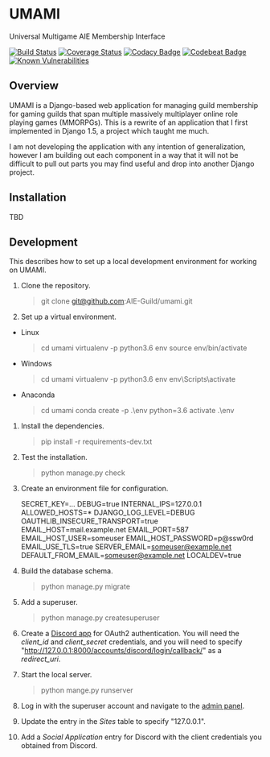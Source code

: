 # UMAMI

Universal Multigame AIE Membership Interface

[![Build Status](https://travis-ci.org/AIE-Guild/umami.svg?branch=develop)](https://travis-ci.org/AIE-Guild/umami)
[![Coverage Status](https://coveralls.io/repos/github/AIE-Guild/umami/badge.svg?branch=develop)](https://coveralls.io/github/AIE-Guild/umami?branch=develop)
[![Codacy Badge](https://api.codacy.com/project/badge/Grade/223ee6c21dab4d828912fd733a68541d)](https://www.codacy.com/app/mrogaski/umami?utm_source=github.com&amp;utm_medium=referral&amp;utm_content=AIE-Guild/umami&amp;utm_campaign=Badge_Grade)
[![Codebeat Badge](https://codebeat.co/badges/8ec3519e-9b4d-4717-aabb-7d448fd8628c)](https://codebeat.co/projects/github-com-aie-guild-umami-develop)
[![Known Vulnerabilities](https://snyk.io/test/github/aie-guild/umami/badge.svg?targetFile=requirements.txt)](https://snyk.io/test/github/aie-guild/umami?targetFile=requirements.txt)

## Overview

UMAMI is a Django-based web application for managing guild membership for gaming guilds that span multiple
massively multiplayer online role playing games (MMORPGs).  This is a rewrite of an application that I first implemented
in Django 1.5, a project which taught me much.

I am not developing the application with any intention of generalization, however I am building out each component
in a way that it will not be difficult to pull out parts you may find useful and drop into another Django project.


## Installation


TBD


## Development

This describes how to set up a local development environment for working on UMAMI.

1.  Clone the repository.

    > git clone git@github.com:AIE-Guild/umami.git


1.  Set up a virtual environment.

  * Linux

      > cd umami
      > virtualenv -p python3.6 env
      > source env/bin/activate

  * Windows

      > cd umami
      > virtualenv -p python3.6 env
      > env\Scripts\activate

  * Anaconda

      > cd umami
      > conda create -p .\env python=3.6
      > activate .\env

1.  Install the dependencies.

    > pip install -r requirements-dev.txt


1.  Test the installation.

    > python manage.py check


1.  Create an environment file for configuration.

    SECRET_KEY=...
    DEBUG=true
    INTERNAL_IPS=127.0.0.1
    ALLOWED_HOSTS=*
    DJANGO_LOG_LEVEL=DEBUG
    OAUTHLIB_INSECURE_TRANSPORT=true
    EMAIL_HOST=mail.example.net
    EMAIL_PORT=587
    EMAIL_HOST_USER=someuser
    EMAIL_HOST_PASSWORD=p@ssw0rd
    EMAIL_USE_TLS=true
    SERVER_EMAIL=someuser@example.net
    DEFAULT_FROM_EMAIL=someuser@example.net
    LOCALDEV=true


1.  Build the database schema.

    > python manage.py migrate


1.  Add a superuser.

    > python manage.py createsuperuser


1.  Create a [Discord app](https://discordapp.com/developers/applications/me) for OAuth2 authentication.  You will need
    the *client_id* and *client_secret* credentials, and you will need to specify
    "http://127.0.0.1:8000/accounts/discord/login/callback/" as a *redirect_uri*.

1.  Start the local server.

    > python mange.py runserver


1.  Log in with the superuser account and navigate to the [admin panel](http://127.0.0.1:8000/admin/).


1.  Update the entry in the *Sites* table to specify "127.0.0.1".


1.  Add a *Social Application* entry for Discord with the client credentials you obtained from Discord.




